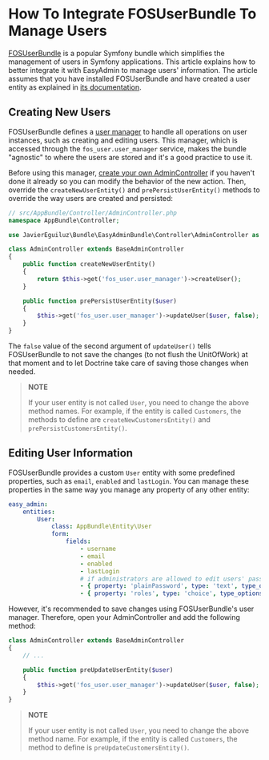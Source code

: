 How To Integrate FOSUserBundle To Manage Users
==============================================

[FOSUserBundle][1] is a popular Symfony bundle which simplifies the management
of users in Symfony applications. This article explains how to better integrate
it with EasyAdmin to manage users' information. The article assumes that you
have installed FOSUserBundle and have created a user entity as explained in
[its documentation][2].

Creating New Users
------------------

FOSUserBundle defines a [user manager][3] to handle all operations on user
instances, such as creating and editing users. This manager, which is accessed
through the `fos_user.user_manager` service, makes the bundle "agnostic" to
where the users are stored and it's a good practice to use it.

Before using this manager, [create your own AdminController][4] if you haven't
done it already so you can modify the behavior of the new action. Then,
override the `createNewUserEntity()` and `prePersistUserEntity()` methods to
override the way users are created and persisted:

```php
// src/AppBundle/Controller/AdminController.php
namespace AppBundle\Controller;

use JavierEguiluz\Bundle\EasyAdminBundle\Controller\AdminController as BaseAdminController;

class AdminController extends BaseAdminController
{
    public function createNewUserEntity()
    {
        return $this->get('fos_user.user_manager')->createUser();
    }

    public function prePersistUserEntity($user)
    {
        $this->get('fos_user.user_manager')->updateUser($user, false);
    }
}
```

The `false` value of the second argument of `updateUser()` tells FOSUserBundle
to not save the changes (to not flush the UnitOfWork) at that moment and to let
Doctrine take care of saving those changes when needed.

> **NOTE**
>
> If your user entity is not called `User`, you need to change the above method
> names. For example, if the entity is called `Customers`, the methods to define
> are `createNewCustomersEntity()` and `prePersistCustomersEntity()`.

Editing User Information
------------------------

FOSUserBundle provides a custom `User` entity with some predefined properties,
such as `email`, `enabled` and `lastLogin`. You can manage these properties in
the same way you manage any property of any other entity:

```yaml
easy_admin:
    entities:
        User:
            class: AppBundle\Entity\User
            form:
                fields:
                    - username
                    - email
                    - enabled
                    - lastLogin
                    # if administrators are allowed to edit users' passwords and roles, add this:
                    - { property: 'plainPassword', type: 'text', type_options: { required: false } }
                    - { property: 'roles', type: 'choice', type_options: { multiple: true, choices: { 'ROLE_USER': 'ROLE_USER', 'ROLE_ADMIN': 'ROLE_ADMIN' } } }
```

However, it's recommended to save changes using FOSUserBundle's user manager.
Therefore, open your AdminController and add the following method:

```php
class AdminController extends BaseAdminController
{
    // ...

    public function preUpdateUserEntity($user)
    {
        $this->get('fos_user.user_manager')->updateUser($user, false);
    }
}
```

> **NOTE**
>
> If your user entity is not called `User`, you need to change the above method
> name. For example, if the entity is called `Customers`, the method to define
> is `preUpdateCustomersEntity()`.

[1]: https://github.com/FriendsOfSymfony/FOSUserBundle
[2]: http://symfony.com/doc/current/bundles/FOSUserBundle/index.html
[3]: http://symfony.com/doc/current/bundles/FOSUserBundle/user_manager.html
[4]: ../book/4-edit-new-configuration.md#customizing-the-behavior-of-edit-and-new-views
